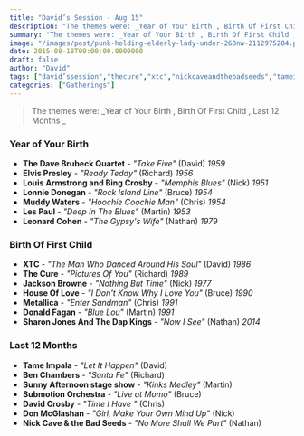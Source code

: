 ```yaml
---
title: "David’s Session - Aug 15"
description: "The themes were: _Year of Your Birth , Birth Of First Child , Last 12 Months _"
summary: "The themes were: _Year of Your Birth , Birth Of First Child , Last 12 Months _"
image: "/images/post/punk-holding-elderly-lady-under-260nw-2112975284.png"
date: 2015-08-18T00:00:00.0000000
draft: false
author: "David"
tags: ["david’ssession","thecure","xtc","nickcaveandthebadseeds","tameimpala","leonardcohen","davidcrosby","donmcglashan","jacksonbrowne","donaldfagan","benchambers","metallica","elvispresley","submotionorchestra","lespaul","bingcrosby","muddywaters","houseoflove","lonniedonegan","louisarmstrong","thedavebrubeckquartet","sunnyafternoonstageshow","sharonjonesandthedapkings"]
categories: ["Gatherings"]
---
```

> The themes were: _Year of Your Birth , Birth Of First Child , Last 12 Months _
### Year of Your Birth 
- **The Dave Brubeck Quartet** - _"Take Five"_ (David) _1959_
- **Elvis Presley** - _"Ready Teddy"_ (Richard) _1956_
- **Louis Armstrong and Bing Crosby** - _"Memphis Blues"_ (Nick) _1951_
- **Lonnie Donegan** - _"Rock Island Line"_ (Bruce) _1954_
- **Muddy Waters** - _"Hoochie Coochie Man"_ (Chris) _1954_
- **Les Paul** - _"Deep In The Blues"_ (Martin) _1953_
- **Leonard Cohen** - _"The Gypsy's Wife"_ (Nathan) _1979_
### Birth Of First Child 
- **XTC** - _"The Man Who Danced Around His Soul"_ (David) _1986_
- **The Cure** - _"Pictures Of You"_ (Richard) _1989_
- **Jackson Browne** - _"Nothing But Time"_ (Nick) _1977_
- **House Of Love** - _"I Don't Know Why I Love You"_ (Bruce) _1990_
- **Metallica** - _"Enter Sandman"_ (Chris) _1991_
- **Donald Fagan** - _"Blue Lou"_ (Martin) _1991_
- **Sharon Jones And The Dap Kings** - _"Now I See"_ (Nathan) _2014_
### Last 12 Months 
- **Tame Impala** - _"Let It Happen"_ (David)
- **Ben Chambers** - _"Santa Fe"_ (Richard)
- **Sunny Afternoon stage show** - _"Kinks Medley"_ (Martin)
- **Submotion Orchestra** - _"Live at Momo"_ (Bruce)
- **David Crosby** - _"Time I Have "_ (Chris)
- **Don McGlashan** - _"Girl, Make Your Own Mind Up"_ (Nick)
- **Nick Cave & the Bad Seeds** - _"No More Shall We Part"_ (Nathan)
